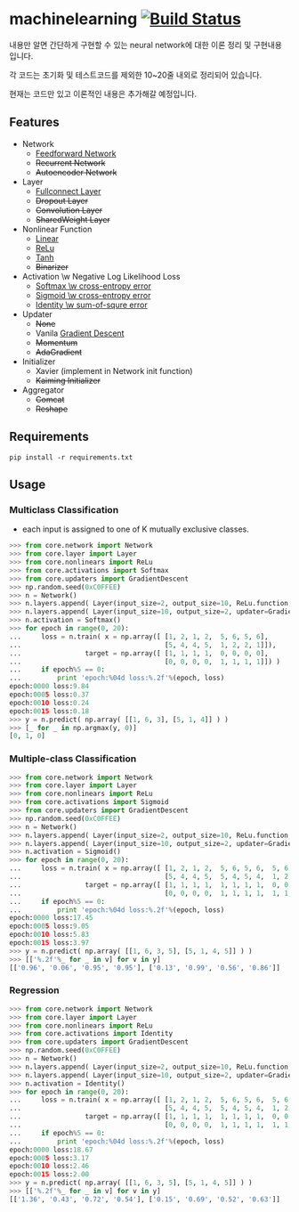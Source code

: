 # machinelearning [![Build Status](https://travis-ci.org/wbaek/machinelearning.svg?branch=master)](https://travis-ci.org/wbaek/machinelearning)

내용만 알면 간단하게 구현할 수 있는 neural network에 대한 이론 정리 및 구현내용 입니다.

각 코드는 초기화 및 테스트코드를 제외한 10~20줄 내외로 정리되어 있습니다.

현재는 코드만 있고 이론적인 내용은 추가해갈 예정입니다.


## Features
* Network
  * [Feedforward Network](https://github.com/wbaek/machinelearning/blob/master/core/network.py)
  * ~~Recurrent Network~~
  * ~~Autoencoder Network~~
* Layer
  * [Fullconnect Layer](https://github.com/wbaek/machinelearning/blob/master/core/layer.py)
  * ~~Dropout Layer~~
  * ~~Convolution Layer~~
  * ~~SharedWeight Layer~~
* Nonlinear Function
  * [Linear](https://github.com/wbaek/machinelearning/blob/master/core/nonlinears/linear.py)
  * [ReLu](https://github.com/wbaek/machinelearning/blob/master/core/nonlinears/relu.py)
  * [Tanh](https://github.com/wbaek/machinelearning/blob/master/core/nonlinears/tanh.py)
  * ~~Binarizer~~
* Activation \w Negative Log Likelihood Loss
  * [Softmax \w cross-entropy error](https://github.com/wbaek/machinelearning/blob/master/core/activations/softmax.py)
  * [Sigmoid \w cross-entropy error](https://github.com/wbaek/machinelearning/blob/master/core/activations/sigmoid.py)
  * [Identity \w sum-of-squre error](https://github.com/wbaek/machinelearning/blob/master/core/activations/identity.py)
* Updater
  * ~~None~~
  * Vanila [Gradient Descent](https://github.com/wbaek/machinelearning/blob/master/core/updaters/gradient_descent.py)
  * ~~Momentum~~
  * ~~AdaGradient~~
* Initializer
  * Xavier (implement in Network init function)
  * ~~Kaiming Initializer~~
* Aggregator
  * ~~Comcat~~
  * ~~Reshape~~

## Requirements
```
pip install -r requirements.txt
```


## Usage
### Multiclass Classification
* each input is assigned to one of K mutually exclusive classes.
```python
>>> from core.network import Network
>>> from core.layer import Layer
>>> from core.nonlinears import ReLu
>>> from core.activations import Softmax
>>> from core.updaters import GradientDescent
>>> np.random.seed(0xC0FFEE)
>>> n = Network()
>>> n.layers.append( Layer(input_size=2, output_size=10, ReLu.function, ReLu.derivative, updater=GradientDescent(learning_rate=0.01)) )
>>> n.layers.append( Layer(input_size=10, output_size=2, updater=GradientDescent(learning_rate=0.01)) )
>>> n.activation = Softmax()
>>> for epoch in range(0, 20):
...     loss = n.train( x = np.array([ [1, 2, 1, 2,  5, 6, 5, 6],
...                                    [5, 4, 4, 5,  1, 2, 2, 1]]),
...                target = np.array([ [1, 1, 1, 1,  0, 0, 0, 0],
...                                    [0, 0, 0, 0,  1, 1, 1, 1]]) )
...     if epoch%5 == 0:
...         print 'epoch:%04d loss:%.2f'%(epoch, loss)
epoch:0000 loss:9.84
epoch:0005 loss:0.37
epoch:0010 loss:0.24
epoch:0015 loss:0.18
>>> y = n.predict( np.array( [[1, 6, 3], [5, 1, 4]] ) )
>>> [_ for _ in np.argmax(y, 0)]
[0, 1, 0]
```


### Multiple-class Classification
```python
>>> from core.network import Network
>>> from core.layer import Layer
>>> from core.nonlinears import ReLu
>>> from core.activations import Sigmoid
>>> from core.updaters import GradientDescent
>>> np.random.seed(0xC0FFEE)
>>> n = Network()
>>> n.layers.append( Layer(input_size=2, output_size=10, ReLu.function, ReLu.derivative, updater=GradientDescent(learning_rate=0.01)) )
>>> n.layers.append( Layer(input_size=10, output_size=2, updater=GradientDescent(learning_rate=0.01)) )
>>> n.activation = Sigmoid()
>>> for epoch in range(0, 20):
...     loss = n.train( x = np.array([ [1, 2, 1, 2,  5, 6, 5, 6,  5, 6, 5, 6],
...                                    [5, 4, 4, 5,  5, 4, 5, 4,  1, 2, 2, 1]]),
...                target = np.array([ [1, 1, 1, 1,  1, 1, 1, 1,  0, 0, 0, 0],
...                                    [0, 0, 0, 0,  1, 1, 1, 1,  1, 1, 1, 1]]) )
...     if epoch%5 == 0:
...         print 'epoch:%04d loss:%.2f'%(epoch, loss)
epoch:0000 loss:17.45
epoch:0005 loss:9.05
epoch:0010 loss:5.83
epoch:0015 loss:3.97
>>> y = n.predict( np.array( [[1, 6, 3, 5], [5, 1, 4, 5]] ) )
>>> [['%.2f'%_ for _ in v] for v in y]
[['0.96', '0.06', '0.95', '0.95'], ['0.13', '0.99', '0.56', '0.86']]
```

### Regression
```python
>>> from core.network import Network
>>> from core.layer import Layer
>>> from core.nonlinears import ReLu
>>> from core.activations import Identity
>>> from core.updaters import GradientDescent
>>> np.random.seed(0xC0FFEE)
>>> n = Network()
>>> n.layers.append( Layer(input_size=2, output_size=10, ReLu.function, ReLu.derivative, updater=GradientDescent(learning_rate=0.01)) )
>>> n.layers.append( Layer(input_size=10, output_size=2, updater=GradientDescent(learning_rate=0.01)) )
>>> n.activation = Identity()
>>> for epoch in range(0, 20):
...     loss = n.train( x = np.array([ [1, 2, 1, 2,  5, 6, 5, 6,  5, 6, 5, 6],
...                                    [5, 4, 4, 5,  5, 4, 5, 4,  1, 2, 2, 1]]),
...                target = np.array([ [1, 1, 1, 1,  1, 1, 1, 1,  0, 0, 0, 0],
...                                    [0, 0, 0, 0,  1, 1, 1, 1,  1, 1, 1, 1]]) )
...     if epoch%5 == 0:
...         print 'epoch:%04d loss:%.2f'%(epoch, loss)
epoch:0000 loss:18.67
epoch:0005 loss:3.17
epoch:0010 loss:2.46
epoch:0015 loss:2.00
>>> y = n.predict( np.array( [[1, 6, 3, 5], [5, 1, 4, 5]] ) )
>>> [['%.2f'%_ for _ in v] for v in y]
[['1.36', '0.43', '0.72', '0.54'], ['0.15', '0.69', '0.52', '0.63']]
```
